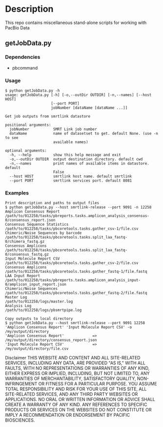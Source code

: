 # Description
This repo contains miscellaneous stand-alone scripts for working with PacBio Data

## getJobData.py
### Dependencies
 - pbcommand
### Usage
    $ python getJobData.py -h
    usage: getJobData.py [-h] [-o,--outDir OUTDIR] [-n,--names] [--host HOST]
                         [--port PORT]
                         jobNumber [dataName [dataName ...]]
    
    Get job outputs from smrtlink datastore
    
    positional arguments:
      jobNumber           SMRT Link job number
      dataName            name of datasetset to get. default None. (use -n to see
                          available names)
    
    optional arguments:
      -h, --help          show this help message and exit
      -o,--outDir OUTDIR  output destination directory. default cwd
      -n,--names          print names of available items in datastore. default
                          False
      --host HOST         smrtlink host name. default smrtlink
      --port PORT         smrtlink services port. default 8081
### Examples
    Print description and paths to output files
    $ python getJobData.py --host smrtlink-release --port 9091 -n 12258
    Amplicon Consensus Report               /path/to/012258/tasks/pbreports.tasks.amplicon_analysis_consensus-0/consensus_report.json
    Consensus Sequence Statistics           /path/to/012258/tasks/pbcoretools.tasks.gather_csv-1/file.csv
    Chimeric/Noise Sequences by barcode     /path/to/012258/tasks/pbcoretools.tasks.split_laa_fastq-0/chimera_fastq.gz
    Consensus Amplicons                     /path/to/012258/tasks/pbcoretools.tasks.split_laa_fastq-0/consensus_fastq.gz
    Input Molecule Report CSV               /path/to/012258/tasks/pbcoretools.tasks.gather_csv-2/file.csv
    Consensus Amplicons                     /path/to/012258/tasks/pbcoretools.tasks.gather_fastq-1/file.fastq
    LAA Input Report                        /path/to/012258/tasks/pbreports.tasks.amplicon_analysis_input-0/amplicon_input_report.json
    Chimeric/Noise Sequences                /path/to/012258/tasks/pbcoretools.tasks.gather_fastq-2/file.fastq
    Master Log                              /path/to/012258/logs/master.log
    Analysis Log                            /path/to/012258/logs/pbsmrtpipe.log

    Copy outputs to local directory
    $ python getJobData.py --host smrtlink-release --port 9091 12258 'Amplicon Consensus Report' 'Input Molecule Report CSV' -o /my/output/directory
    'Amplicon Consensus Report'             =>      /my/output/directory/consensus_report.json
    'Input Molecule Report CSV'             =>      /my/output/directory/file.csv

Disclaimer
THIS WEBSITE AND CONTENT AND ALL SITE-RELATED SERVICES, INCLUDING ANY DATA, ARE PROVIDED "AS IS," WITH ALL FAULTS, WITH NO REPRESENTATIONS OR WARRANTIES OF ANY KIND, EITHER EXPRESS OR IMPLIED, INCLUDING, BUT NOT LIMITED TO, ANY WARRANTIES OF MERCHANTABILITY, SATISFACTORY QUALITY, NON-INFRINGEMENT OR FITNESS FOR A PARTICULAR PURPOSE. YOU ASSUME TOTAL RESPONSIBILITY AND RISK FOR YOUR USE OF THIS SITE, ALL SITE-RELATED SERVICES, AND ANY THIRD PARTY WEBSITES OR APPLICATIONS. NO ORAL OR WRITTEN INFORMATION OR ADVICE SHALL CREATE A WARRANTY OF ANY KIND. ANY REFERENCES TO SPECIFIC PRODUCTS OR SERVICES ON THE WEBSITES DO NOT CONSTITUTE OR IMPLY A RECOMMENDATION OR ENDORSEMENT BY PACIFIC BIOSCIENCES.
